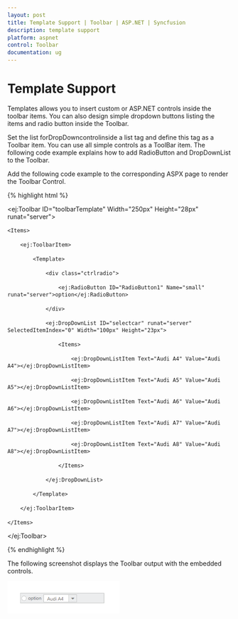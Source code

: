 ```yaml
---
layout: post
title: Template Support | Toolbar | ASP.NET | Syncfusion
description: template support
platform: aspnet
control: Toolbar
documentation: ug
---
```


# Template Support

Templates allows you to insert custom or ASP.NET controls inside the toolbar items. You can also design simple dropdown buttons listing the items and radio button inside the Toolbar.

Set the list forDropDowncontrolinside a list tag and define this tag as a Toolbar item. You can use all simple controls as a ToolBar item. The following code example explains how to add RadioButton and DropDownList to the Toolbar.

Add the following code example to the corresponding ASPX page to render the Toolbar Control.

{% highlight html %}

<ej:Toolbar ID="toolbarTemplate" Width="250px" Height="28px" runat="server">

    <Items>

        <ej:ToolbarItem>

            <Template>

                <div class="ctrlradio">

                    <ej:RadioButton ID="RadioButton1" Name="small" runat="server">option</ej:RadioButton>

                </div>

                <ej:DropDownList ID="selectcar" runat="server" SelectedItemIndex="0" Width="100px" Height="23px">

                    <Items>

                        <ej:DropDownListItem Text="Audi A4" Value="Audi A4"></ej:DropDownListItem>

                        <ej:DropDownListItem Text="Audi A5" Value="Audi A5"></ej:DropDownListItem>

                        <ej:DropDownListItem Text="Audi A6" Value="Audi A6"></ej:DropDownListItem>

                        <ej:DropDownListItem Text="Audi A7" Value="Audi A7"></ej:DropDownListItem>

                        <ej:DropDownListItem Text="Audi A8" Value="Audi A8"></ej:DropDownListItem>

                    </Items>

                </ej:DropDownList>

            </Template>

        </ej:ToolbarItem>

    </Items>

</ej:Toolbar>

{% endhighlight %}



The following screenshot displays the Toolbar output with the embedded controls.

 ![](Template-Support_images/Template-Support_img1.png) 



